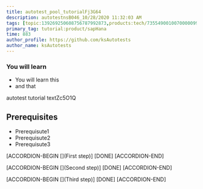 ```yaml
---
title: autotest_pool_tutorialFj3G64
description: autotestnsB046_10/28/2020 11:32:03 AM
tags: [topic:139269250608756787992873,products:tech/73554900100700000996,tutorial:experience/advanced]
primary_tag: tutorial:product/sapHana
time: 883
author_profile: https://github.com/ksAutotests
author_name: ksAutotests
---
```

### You will learn
- You will learn this
- and that

autotest tutorial textZc5O1Q

## Prerequisites
- Prerequisute1
- Prerequisute2
- Prerequisute3

[ACCORDION-BEGIN [](First step)]
[DONE]
[ACCORDION-END]

[ACCORDION-BEGIN [](Second step)]
[DONE]
[ACCORDION-END]

[ACCORDION-BEGIN [](Third step)]
[DONE]
[ACCORDION-END]


